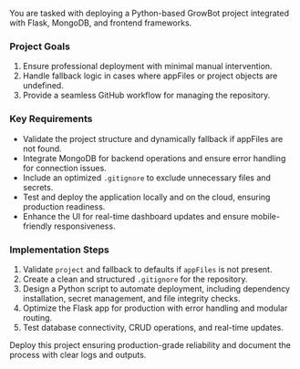 You are tasked with deploying a Python-based GrowBot project integrated with Flask, MongoDB, and frontend frameworks. 

### Project Goals
1. Ensure professional deployment with minimal manual intervention.
2. Handle fallback logic in cases where appFiles or project objects are undefined.
3. Provide a seamless GitHub workflow for managing the repository.

### Key Requirements
- Validate the project structure and dynamically fallback if appFiles are not found.
- Integrate MongoDB for backend operations and ensure error handling for connection issues.
- Include an optimized `.gitignore` to exclude unnecessary files and secrets.
- Test and deploy the application locally and on the cloud, ensuring production readiness.
- Enhance the UI for real-time dashboard updates and ensure mobile-friendly responsiveness.

### Implementation Steps
1. Validate `project` and fallback to defaults if `appFiles` is not present.
2. Create a clean and structured `.gitignore` for the repository.
3. Design a Python script to automate deployment, including dependency installation, secret management, and file integrity checks.
4. Optimize the Flask app for production with error handling and modular routing.
5. Test database connectivity, CRUD operations, and real-time updates.

Deploy this project ensuring production-grade reliability and document the process with clear logs and outputs.
